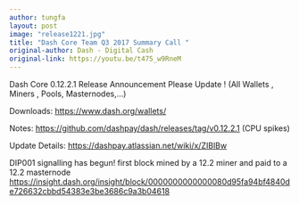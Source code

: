 ```yaml
---
author: tungfa
layout: post
image: "release1221.jpg"
title: "Dash Core Team Q3 2017 Summary Call "
original-author: Dash - Digital Cash 
original-link: https://youtu.be/t475_w9RneM
---
```


Dash Core 0.12.2.1 Release Announcement
Please Update !
(All Wallets , Miners , Pools, Masternodes,…)

Downloads:
<https://www.dash.org/wallets/>

Notes:
<https://github.com/dashpay/dash/releases/tag/v0.12.2.1>
(CPU spikes)

Update Details:
<https://dashpay.atlassian.net/wiki/x/ZIBlBw>

DIP001 signalling has begun! first block mined by a 12.2 miner and paid to a 12.2 masternode
<https://insight.dash.org/insight/block/0000000000000080d95fa94bf4840de726632cbbd54383e3be3686c9a3b04618>
